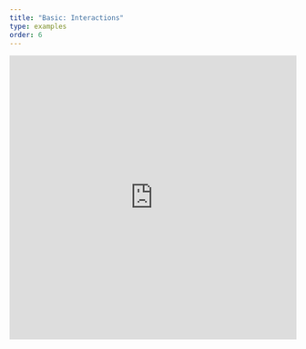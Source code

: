 ```yaml
---
title: "Basic: Interactions"
type: examples
order: 6
---
```


<iframe width="100%" height="500" src="http://localhost:9000/examples/interactions/" allowfullscreen="yes" frameborder="0"></iframe>
